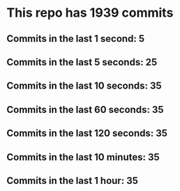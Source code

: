 # This repo has 1939 commits

## Commits in the last 1 second: 5
## Commits in the last 5 seconds: 25
## Commits in the last 10 seconds: 35
## Commits in the last 60 seconds: 35
## Commits in the last 120 seconds: 35
## Commits in the last 10 minutes: 35
## Commits in the last 1 hour: 35
